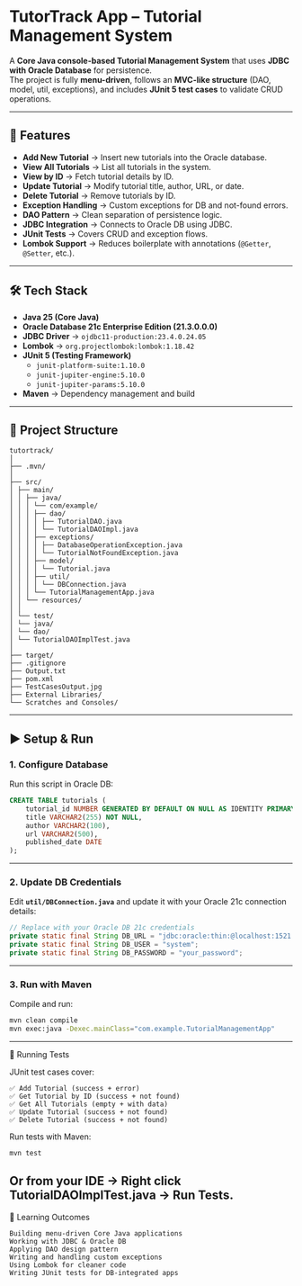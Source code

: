 # TutorTrack App – Tutorial Management System

A **Core Java console-based Tutorial Management System** that uses **JDBC with Oracle Database** for persistence.  
The project is fully **menu-driven**, follows an **MVC-like structure** (DAO, model, util, exceptions), and includes **JUnit 5 test cases** to validate CRUD operations.  

---

## 🚀 Features

- **Add New Tutorial** → Insert new tutorials into the Oracle database.  
- **View All Tutorials** → List all tutorials in the system.  
- **View by ID** → Fetch tutorial details by ID.  
- **Update Tutorial** → Modify tutorial title, author, URL, or date.  
- **Delete Tutorial** → Remove tutorials by ID.  
- **Exception Handling** → Custom exceptions for DB and not-found errors.  
- **DAO Pattern** → Clean separation of persistence logic.  
- **JDBC Integration** → Connects to Oracle DB using JDBC.  
- **JUnit Tests** → Covers CRUD and exception flows.  
- **Lombok Support** → Reduces boilerplate with annotations (`@Getter`, `@Setter`, etc.).  

---

## 🛠️ Tech Stack

- **Java 25 (Core Java)**  
- **Oracle Database 21c Enterprise Edition (21.3.0.0.0)**  
- **JDBC Driver** → `ojdbc11-production:23.4.0.24.05`  
- **Lombok** → `org.projectlombok:lombok:1.18.42`  
- **JUnit 5 (Testing Framework)**  
  - `junit-platform-suite:1.10.0`  
  - `junit-jupiter-engine:5.10.0`  
  - `junit-jupiter-params:5.10.0`  
- **Maven** → Dependency management and build  


---

## 📂 Project Structure

```plaintext
tutortrack/
│
├── .mvn/
│
├── src/
│ ├── main/
│ │ ├── java/
│ │ │ └── com/example/
│ │ │ ├── dao/
│ │ │ │ ├── TutorialDAO.java
│ │ │ │ └── TutorialDAOImpl.java
│ │ │ ├── exceptions/
│ │ │ │ ├── DatabaseOperationException.java
│ │ │ │ └── TutorialNotFoundException.java
│ │ │ ├── model/
│ │ │ │ └── Tutorial.java
│ │ │ ├── util/
│ │ │ │ └── DBConnection.java
│ │ │ └── TutorialManagementApp.java
│ │ └── resources/
│ │
│ └── test/
│ └── java/
│ └── dao/
│ └── TutorialDAOImplTest.java
│
├── target/
├── .gitignore
├── Output.txt
├── pom.xml
├── TestCasesOutput.jpg
├── External Libraries/
└── Scratches and Consoles/
```

---

## ▶️ Setup & Run

### 1. Configure Database
Run this script in Oracle DB:

```sql
CREATE TABLE tutorials (
    tutorial_id NUMBER GENERATED BY DEFAULT ON NULL AS IDENTITY PRIMARY KEY,
    title VARCHAR2(255) NOT NULL,
    author VARCHAR2(100),
    url VARCHAR2(500),
    published_date DATE
);
```
---

### 2. Update DB Credentials
Edit **`util/DBConnection.java`** and update it with your Oracle 21c connection details:  

```java
// Replace with your Oracle DB 21c credentials
private static final String DB_URL = "jdbc:oracle:thin:@localhost:1521:XE"; 
private static final String DB_USER = "system";  
private static final String DB_PASSWORD = "your_password";
```

---

### 3. Run with Maven
Compile and run:

```bash
mvn clean compile
mvn exec:java -Dexec.mainClass="com.example.TutorialManagementApp"
```
---


🧪 Running Tests

JUnit test cases cover:
```plaintext
✅ Add Tutorial (success + error)
✅ Get Tutorial by ID (success + not found)
✅ Get All Tutorials (empty + with data)
✅ Update Tutorial (success + not found)
✅ Delete Tutorial (success + not found)
```

Run tests with Maven:
```bash
mvn test
```
 Or from your IDE → Right click TutorialDAOImplTest.java → Run Tests.
---

📖 Learning Outcomes
```plaintext
Building menu-driven Core Java applications
Working with JDBC & Oracle DB
Applying DAO design pattern
Writing and handling custom exceptions
Using Lombok for cleaner code
Writing JUnit tests for DB-integrated apps
```
